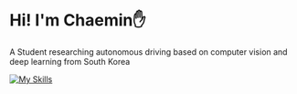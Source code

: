 # Hi! I'm Chaemin✋
A Student researching autonomous driving based on computer vision and deep learning from South Korea  

[![My Skills](https://skillicons.dev/icons?i=git,kubernetes,docker,c,py,pytorch,flutter,ros,vscode,vim,opencv,flutter,notion)](https://skillicons.dev)
